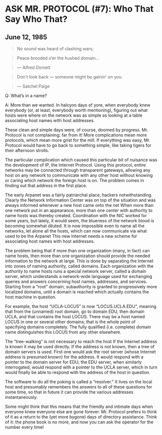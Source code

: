 # ASK MR. PROTOCOL (#7): Who That Say Who That?

## June 12, 1985

> No sound was heard of clashing wars;

> Peace brooded o’er the hushed domain...

> —	Alfred Domett

> Don't look back — someone might be gainin' on you.

> —	Satchel Paige

Q: What’s in a name?

A: More than we wanted. In halcyon days of yore, when everybody knew everybody (or, at least, everybody worth mentioning), figuring out what hosts were where on the network was as simple as looking at a table associating host names with host addresses.

These clean and simple days were, of course, doomed by progress. Mr. Protocol is not complaining; far from it! More complications mean more protocols, which mean more grist for the mill. If everything was easy, Mr. Protocol would have to go back to something simple, like taking tigers for their afternoon strolls.

The particular complication which caused this particular bit of nuisance was the development of IP, the Internet Protocol. Using this protocol, entire networks may be connected through transparent gateways, allowing any host on any network to communicate with any other host without knowing or caring which network the foreign host is on. The problem comes in finding out that address in the first place.

The early Arpanet was a fairly patriarchal place, hackers notwithstanding. Clearly the Network Information Center was on top of the situation and was always informed whenever a new host came onto the net When more than one network put in an appearance, more than one center with authority to name hosts was thereby created. Coordination with the NIC worked for some years, but lately, it would seem, the blueness of the network blood is becoming somewhat diluted. It is now impossible even to name all the networks, let alone all the hosts, which can now communicate via what used to be the Arpanet This new Internet needs a new scheme for associating host names with host addresses.

The problem being that if more than one organization (many, in fact) can name hosts, then more than one organization should provide the needed information to the network at large. This is done by separating the Internet into zones of naming authority, called domains. Each organization with the authority to name hosts runs a special network server, called a domain server, which understands a network-wide language used for exchanging queries and answers concerning host names, addresses, and services. Starting from a “root” domain, subauthority is granted to progressively more localized domains, until a domain is reached which actually contains the host machine in question.

For example, the host “UCLA-LOCUS” is now “LOCUS.UCLA.EDU”, meaning that from the (unnamed) root domain, go to domain EDU, then domain UCLA, and that contains the host LOCUS. There may be a host named LOCUS in one or several other domains; that is the whole point of specifying domains completely. The fully qualified (i.e. complete) domain name distinguishes this LOCUS from any other elsewhere.

The “tree-walking” is not necessary to reach the host If the Internet address is known it may be used directly. If the address is not known, then a tree of domain servers is used. First one would ask the root server (whose Internet address is presumed known) for the address. It would respond with a pointer to the domain server for EDU; the EDU server, when similarly interrogated, would respond with a pointer to the UCLA server, which in turn would finally be able to respond with the address of the host in question.

The software to do all the poking is called a “resolver." It lives on the local host and presumably remembers the answers to all of these questions for some time, so that in future it can provide the various addresses instantaneously.

Some might think that this means that the friendly and intimate days when everyone knew everyone else are gone forever. Mr. Protocol prefers to think of it as a return to the (yet more bygone) days of directory assistance. Think of it: the phone book is no more, and now you can ask the operator for the number every time!
